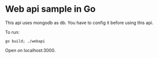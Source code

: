 # Web api sample in Go

This api uses mongodb as db. You have to config it before using this api.

To run:
```
go build; ./webapi
```

Open on localhost:3000.